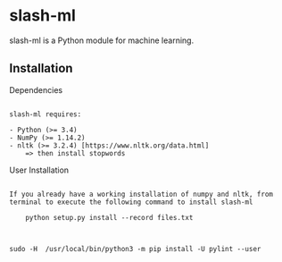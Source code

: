 slash-ml
============

slash-ml is a Python module for machine learning.

Installation
------------

Dependencies
~~~~~~~~~~~~

slash-ml requires:

- Python (>= 3.4)
- NumPy (>= 1.14.2)
- nltk (>= 3.2.4) [https://www.nltk.org/data.html]
    => then install stopwords
~~~~~~~~~~~~~~~~~

User Installation
~~~~~~~~~~~~~~~~~

If you already have a working installation of numpy and nltk, from terminal to execute the following command to install slash-ml

    python setup.py install --record files.txt



sudo -H  /usr/local/bin/python3 -m pip install -U pylint --user